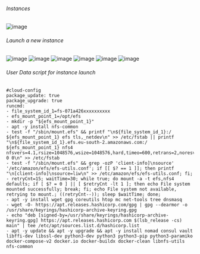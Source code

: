 ###### Instances
![image](https://github.com/user-attachments/assets/f292dd88-2c7e-45f1-b0d4-36e7636b8040)

###### Launch a new instance
![image](https://github.com/user-attachments/assets/c566265b-fb55-4b61-8940-4018834af097)
![image](https://github.com/user-attachments/assets/d9681604-d595-49b7-b18d-128269b71672)
![image](https://github.com/user-attachments/assets/681ee948-419c-4d1f-a5e4-f577470df87e)
![image](https://github.com/user-attachments/assets/994effce-e0b8-43ba-afc8-1b6ed596d0a6)
![image](https://github.com/user-attachments/assets/5259246d-cd08-490c-bd93-714e9b16c97d)
![image](https://github.com/user-attachments/assets/b9533e0b-a052-48e9-83dd-637ce3147837)

###### User Data script for instance launch
```
#cloud-config
package_update: true
package_upgrade: true
runcmd:
- file_system_id_1=fs-071a426xxxxxxxxxx
- efs_mount_point_1=/opt/efs
- mkdir -p "${efs_mount_point_1}"
- apt -y install nfs-common
- test -f "/sbin/mount.efs" && printf "\n${file_system_id_1}:/ ${efs_mount_point_1} efs tls,_netdev\n" >> /etc/fstab || printf "\n${file_system_id_1}.efs.eu-south-2.amazonaws.com:/ ${efs_mount_point_1} nfs4 nfsvers=4.1,rsize=1048576,wsize=1048576,hard,timeo=600,retrans=2,noresvport,_netdev 0 0\n" >> /etc/fstab
- test -f "/sbin/mount.efs" && grep -ozP 'client-info]\nsource' '/etc/amazon/efs/efs-utils.conf'; if [[ $? == 1 ]]; then printf "\n[client-info]\nsource=liw\n" >> /etc/amazon/efs/efs-utils.conf; fi;
- retryCnt=15; waitTime=30; while true; do mount -a -t efs,nfs4 defaults; if [ $? = 0 ] || [ $retryCnt -lt 1 ]; then echo File system mounted successfully; break; fi; echo File system not available, retrying to mount.; ((retryCnt--)); sleep $waitTime; done;
- apt -y install wget gpg coreutils htop mc net-tools tree dnsmasq
- wget -O- https://apt.releases.hashicorp.com/gpg | gpg --dearmor -o /usr/share/keyrings/hashicorp-archive-keyring.gpg
- echo "deb [signed-by=/usr/share/keyrings/hashicorp-archive-keyring.gpg] https://apt.releases.hashicorp.com $(lsb_release -cs) main" | tee /etc/apt/sources.list.d/hashicorp.list
- apt -y update && apt -y upgrade && apt -y install nomad consul vault libffi-dev libssl-dev python3-dev python3 python3-pip python3-paramiko docker-compose-v2 docker.io docker-buildx docker-clean libnfs-utils nfs-common
``` 
